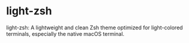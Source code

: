 # light-zsh
light-zsh: A lightweight and clean Zsh theme optimized for light-colored terminals, especially the native macOS terminal.

